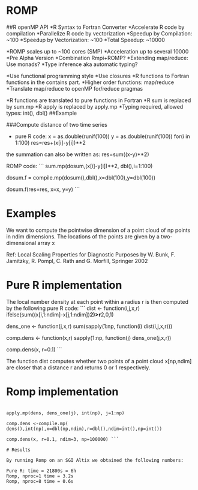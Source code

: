# ROMP

##R openMP API
*R Syntax to Fortran Converter
*Accelerate R code by compilation
*Parallelize R code by vectorization
*Speedup by Compilation: ~100
*Speedup by Vectorization: ~100
*Total Speedup: ~10000

*ROMP scales up to ~100 cores (SMP)
*Acceleration up to several 10000
*Pre Alpha Version
*Combination Rmpi+ROMP?
*Extending map/reduce: Use monads?
*Type inference aka automatic typing?

*Use functional programming style
*Use closures
*R functions to Fortran functions in the contains part.
*Higher order functions: map/reduce
*Translate map/reduce to openMP for/reduce pragmas

*R functions are translated to pure functions in Fortran
*R sum is replaced by sum.mp
*R apply is replaced by apply.mp
*Typing required, allowed types: int(), dbl()
##Example

###Compute distance of two time series
* pure R code: x = as.double(runif(100)) y = as.double(runif(100)) for(i in 1:100) res=res+(x[i]-y[i])**2

the summation can also be written as: res=sum((x-y)**2)

ROMP code: ``` sum.mp(dosum,(x[i]-y[i])**2, dbl(),i=1:100)

dosum.f = compile.mp(dosum(),dbl(),x=dbl(100),y=dbl(100))

dosum.f(res=res, x=x, y=y) ```


# Examples

We want to compute the pointwise dimension of a point cloud of np points in ndim dimensions. The locations of the points are given by a two-dimensional array x

Ref: Local Scaling Properties for Diagnostic Purposes by W. Bunk, F. Jamitzky, R. Pompl, C. Rath and G. Morfill, Springer 2002

# Pure R implementation

The local number density at each point within a radius r is then computed by the following pure R code: ``` dist <- function(i,j,x,r) ifelse(sum((x[i,1:ndim]-x[j,1:ndim])**2)>r**2,0,1)

dens_one <- function(j,x,r) sum(sapply(1:np, function(i) dist(i,j,x,r)))

comp.dens <- function(x,r) sapply(1:np, function(j) dens_one(j,x,r))

comp.dens(x, r=0.1) ```

The function dist computes whether two points of a point cloud x[np,ndim] are closer that a distance r and returns 0 or 1 respectively.

# Romp implementation

``` sum.mp(dens_one,ifelse(sum((x[i,1:ndim]-x[j,1:ndim])**2)>r**2,0,1), int(), i=1:np, j=int())

apply.mp(dens, dens_one(j), int(np), j=1:np)

comp.dens <-compile.mp( dens(),int(np),x=dbl(np,ndim),r=dbl(),ndim=int(),np=int())

comp.dens(x, r=0.1, ndim=3, np=100000) ```

# Results

By running Romp on an SGI Altix we obtained the following numbers:

Pure R: time = 21800s = 6h
Romp, nproc=1 time = 3.2s
Romp, nproc=8 time = 0.6s

